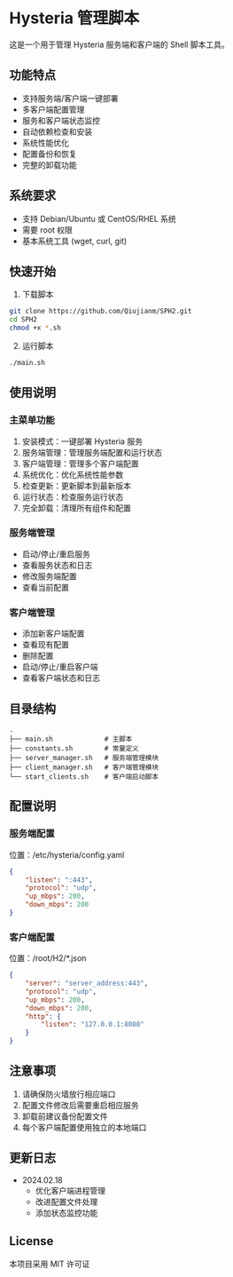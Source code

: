# Hysteria 管理脚本

这是一个用于管理 Hysteria 服务端和客户端的 Shell 脚本工具。

## 功能特点

- 支持服务端/客户端一键部署
- 多客户端配置管理
- 服务和客户端状态监控
- 自动依赖检查和安装
- 系统性能优化
- 配置备份和恢复
- 完整的卸载功能

## 系统要求

- 支持 Debian/Ubuntu 或 CentOS/RHEL 系统
- 需要 root 权限
- 基本系统工具 (wget, curl, git)

## 快速开始

1. 下载脚本
```bash
git clone https://github.com/Qiujianm/SPH2.git
cd SPH2
chmod +x *.sh
```

2. 运行脚本
```bash
./main.sh
```

## 使用说明

### 主菜单功能

1. 安装模式：一键部署 Hysteria 服务
2. 服务端管理：管理服务端配置和运行状态
3. 客户端管理：管理多个客户端配置
4. 系统优化：优化系统性能参数
5. 检查更新：更新脚本到最新版本
6. 运行状态：检查服务运行状态
7. 完全卸载：清理所有组件和配置

### 服务端管理

- 启动/停止/重启服务
- 查看服务状态和日志
- 修改服务端配置
- 查看当前配置

### 客户端管理

- 添加新客户端配置
- 查看现有配置
- 删除配置
- 启动/停止/重启客户端
- 查看客户端状态和日志

## 目录结构

```
.
├── main.sh             # 主脚本
├── constants.sh        # 常量定义
├── server_manager.sh   # 服务端管理模块
├── client_manager.sh   # 客户端管理模块
└── start_clients.sh    # 客户端启动脚本
```

## 配置说明

### 服务端配置

位置：/etc/hysteria/config.yaml
```json
{
    "listen": ":443",
    "protocol": "udp",
    "up_mbps": 200,
    "down_mbps": 200
}
```

### 客户端配置

位置：/root/H2/*.json
```json
{
    "server": "server_address:443",
    "protocol": "udp",
    "up_mbps": 200,
    "down_mbps": 200,
    "http": {
        "listen": "127.0.0.1:8080"
    }
}
```

## 注意事项

1. 请确保防火墙放行相应端口
2. 配置文件修改后需要重启相应服务
3. 卸载前建议备份配置文件
4. 每个客户端配置使用独立的本地端口

## 更新日志

- 2024.02.18
  - 优化客户端进程管理
  - 改进配置文件处理
  - 添加状态监控功能

## License

本项目采用 MIT 许可证
